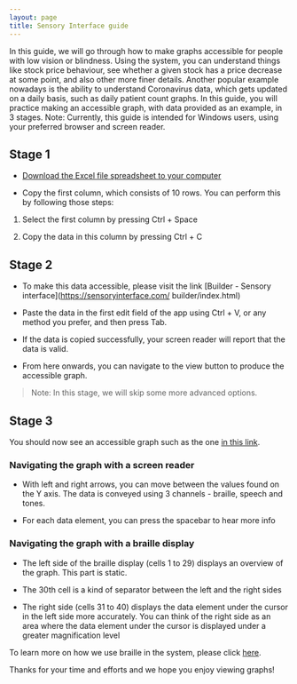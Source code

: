 ```yaml
---
layout: page
title: Sensory Interface guide
---
```



In this guide, we will go through how to make graphs accessible for people with low vision or blindness.
Using the system, you can understand things like stock price behaviour, see whether a given stock has a price decrease at some point, and also other more finer details. Another popular example nowadays is the ability to understand Coronavirus data, which gets updated on a daily basis, such as daily patient count graphs.
In this guide, you will practice making an accessible graph, with data provided as an example, in 3 stages.
Note: Currently, this guide is intended for Windows users, using your preferred browser and screen reader.


## Stage 1


- [Download the Excel file spreadsheet to your computer](http://sensoryinterface.com/assets/tutorial_data.xlsx)

- Copy the first column, which consists of 10 rows. You can perform this by following those steps:


1. Select the first column by pressing Ctrl + Space

2. Copy the data in this column by pressing Ctrl + C


## Stage 2


- To make this data accessible, please visit the link [Builder - Sensory interface](https://sensoryinterface.com/
  builder/index.html)
- Paste the data in the first edit field of the app using Ctrl + V, or any method you prefer, and then press Tab.

- If the data is copied successfully, your screen reader will report that the data is valid.

- From here onwards, you can navigate to the view button to produce the accessible graph.


> Note: In this stage, we will skip some more advanced options.


## Stage 3


You should now see an accessible graph such as the one [in this link](https://sensoryinterface.com/view/index.html?data=0%090%0920%0960%09100%09100%0960%0920%090%090&minValue=0&maxValue=100&instrumentType=synthesizer&ttsName=Google%20US%20English).


### Navigating the graph with a screen reader


- With left and right arrows, you can move between the values found on the Y axis. The data is conveyed using 3 channels - braille, speech and tones.

- For each data element, you can press the spacebar to hear more info


### Navigating the graph with a braille display


- The left side of the braille display (cells 1 to 29) displays an overview of the graph. This part is static.

- The 30th cell is a kind of separator between the left and the right sides

- The right side (cells 31 to 40) displays the data element under the cursor in the left side more accurately. You  can think of the right side as an area where the data element under the cursor is displayed under a greater magnification level


To learn more on how we use braille in the system, please click [here](tutorial_braille_en.html).


Thanks for your time and efforts and we hope you enjoy viewing graphs!
